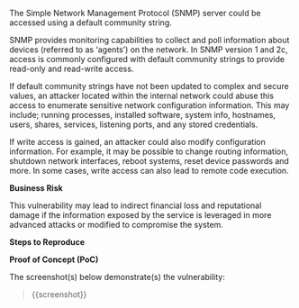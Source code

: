 The Simple Network Management Protocol (SNMP) server could be accessed using a default community string. 

SNMP provides monitoring capabilities to collect and poll information about devices (referred to as ‘agents’) on the network. In SNMP version 1 and 2c, access is commonly configured with default community strings to provide read-only and read-write access.

If default community strings have not been updated to complex and secure values, an attacker located within the internal network could abuse this access to enumerate sensitive network configuration information. This may include; running processes, installed software, system info, hostnames, users, shares, services, listening ports, and any stored credentials. 

If write access is gained, an attacker could also modify configuration information. For example, it may be possible to change routing information, shutdown network interfaces, reboot systems, reset device passwords and more. In some cases, write access can also lead to remote code execution.

**Business Risk**

This vulnerability may lead to indirect financial loss and reputational damage if the information exposed by the service is leveraged in more advanced attacks or modified to compromise the system.

**Steps to Reproduce**

<Provide numbered steps to reproduce this issue in the context of the in-scope domain>

**Proof of Concept (PoC)**

The screenshot(s) below demonstrate(s) the vulnerability:
>
> {{screenshot}}
